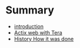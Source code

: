 # Summary

- [introduction](./introduction.md)
- [Actix web with Tera](./chapter_1.md)
- [History How it was done](./history.md)
